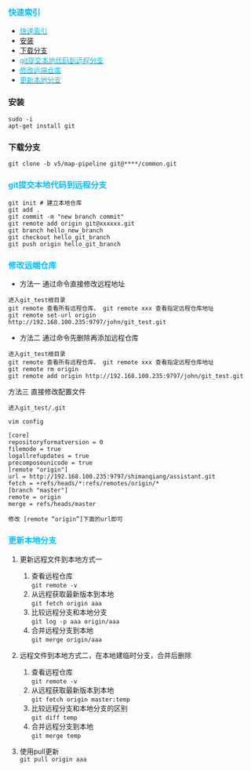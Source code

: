 ### <font color=deepskyblue>快速索引</font>
- [<font color=deepskyblue>快速索引</font>](#font-colordeepskyblue快速索引font)
- [安装](#安装)
- [下载分支](#下载分支)
- [<font color=deepskyblue>git提交本地代码到远程分支</font>](#font-colordeepskybluegit提交本地代码到远程分支font)
- [<font color=deepskyblue>修改远端仓库</font>](#font-colordeepskyblue修改远端仓库font)
- [<font color=deepskyblue>更新本地分支</font>](#font-colordeepskyblue更新本地分支font)
### 安装
```
sudo -i
apt-get install git
```

### 下载分支
```
git clone -b v5/map-pipeline git@****/common.git
```

### <font color=deepskyblue>git提交本地代码到远程分支</font>
```
git init # 建立本地仓库
git add .
git commit -m "new branch commit"
git remote add origin git@xxxxxx.git
git branch hello_new_branch
git checkout hello_git_branch
git push origin hello_git_branch
```
### <font color=deepskyblue>修改远端仓库</font>
+ 方法一 通过命令直接修改远程地址
```
进入git_test根目录
git remote 查看所有远程仓库， git remote xxx 查看指定远程仓库地址
git remote set-url origin http://192.168.100.235:9797/john/git_test.git
```
+ 方法二 通过命令先删除再添加远程仓库
```
进入git_test根目录
git remote 查看所有远程仓库， git remote xxx 查看指定远程仓库地址
git remote rm origin
git remote add origin http://192.168.100.235:9797/john/git_test.git
```
方法三 直接修改配置文件
```
进入git_test/.git

vim config

[core]
repositoryformatversion = 0
filemode = true
logallrefupdates = true
precomposeunicode = true
[remote "origin"]
url = http://192.168.100.235:9797/shimanqiang/assistant.git
fetch = +refs/heads/*:refs/remotes/origin/*
[branch "master"]
remote = origin
merge = refs/heads/master

修改 [remote “origin”]下面的url即可
```

### <font color=deepskyblue>更新本地分支</font>
1. 更新远程文件到本地方式一
    1. 查看远程仓库  
    `git remote -v`
    2. 从远程获取最新版本到本地  
    `git fetch origin aaa`
    3. 比较远程分支和本地分支  
    `git log -p aaa origin/aaa`
    4. 合并远程分支到本地  
    `git merge origin/aaa`

2. 远程文件到本地方式二，在本地建临时分支，合并后删除
    1. 查看远程仓库  
    `git remote -v`
    2. 从远程获取最新版本到本地  
    `git fetch origin master:temp`
    3. 比较远程分支和本地分支的区别  
    `git diff temp`
    4. 合并远程分支到本地  
    `git merge temp`

3. 使用pull更新  
    `git pull origin aaa`